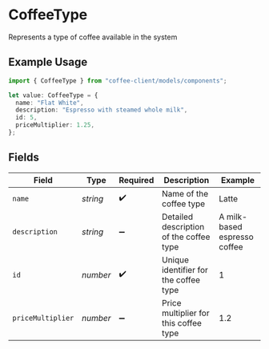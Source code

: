 # CoffeeType

Represents a type of coffee available in the system

## Example Usage

```typescript
import { CoffeeType } from "coffee-client/models/components";

let value: CoffeeType = {
  name: "Flat White",
  description: "Espresso with steamed whole milk",
  id: 5,
  priceMultiplier: 1.25,
};
```

## Fields

| Field                                   | Type                                    | Required                                | Description                             | Example                                 |
| --------------------------------------- | --------------------------------------- | --------------------------------------- | --------------------------------------- | --------------------------------------- |
| `name`                                  | *string*                                | :heavy_check_mark:                      | Name of the coffee type                 | Latte                                   |
| `description`                           | *string*                                | :heavy_minus_sign:                      | Detailed description of the coffee type | A milk-based espresso coffee            |
| `id`                                    | *number*                                | :heavy_check_mark:                      | Unique identifier for the coffee type   | 1                                       |
| `priceMultiplier`                       | *number*                                | :heavy_minus_sign:                      | Price multiplier for this coffee type   | 1.2                                     |